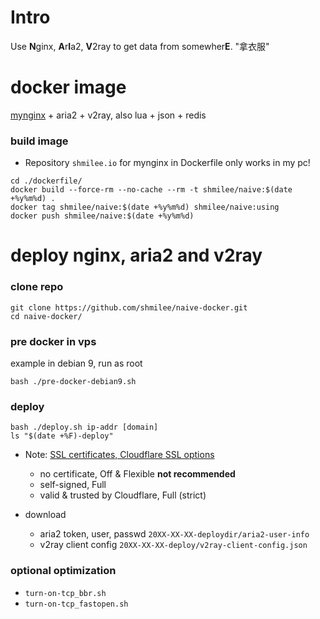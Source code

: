 Intro
=====

Use **N**ginx, **A**r**I**a2, **V**2ray to get data from somewher**E**. "拿衣服"

docker image
============

[mynginx](https://github.com/shmilee/web-in-docker/blob/master/dockerfiles/readme.md#build-packages) + aria2 + v2ray, also lua + json + redis

### build image

* Repository `shmilee.io` for mynginx in Dockerfile only works in my pc!

```
cd ./dockerfile/
docker build --force-rm --no-cache --rm -t shmilee/naive:$(date +%y%m%d) .
docker tag shmilee/naive:$(date +%y%m%d) shmilee/naive:using
docker push shmilee/naive:$(date +%y%m%d)
```

deploy nginx, aria2 and v2ray
=============================

### clone repo

```
git clone https://github.com/shmilee/naive-docker.git
cd naive-docker/
```

### pre docker in vps

example in debian 9, run as root

```
bash ./pre-docker-debian9.sh
```

### deploy

```
bash ./deploy.sh ip-addr [domain]
ls "$(date +%F)-deploy"
```

* Note: [SSL certificates, Cloudflare SSL options](https://support.cloudflare.com/hc/en-us/articles/200170416-End-to-end-HTTPS-with-Cloudflare-Part-3-SSL-options)
  - no certificate, Off & Flexible **not recommended**
  - self-signed, Full
  - valid & trusted by Cloudflare, Full (strict)

* download
  - aria2 token, user, passwd `20XX-XX-XX-deploydir/aria2-user-info`
  - v2ray client config `20XX-XX-XX-deploy/v2ray-client-config.json`

### optional optimization

* `turn-on-tcp_bbr.sh`
* `turn-on-tcp_fastopen.sh`
